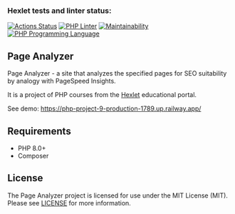 ### Hexlet tests and linter status:
[![Actions Status](https://github.com/kaivladimirv/php-project-9/workflows/hexlet-check/badge.svg)](https://github.com/kaivladimirv/php-project-9/actions)
[![PHP Linter](https://github.com/kaivladimirv/php-project-9/actions/workflows/php-linter.yml/badge.svg)](https://github.com/kaivladimirv/php-project-9/actions/workflows/php-linter.yml)
[![Maintainability](https://api.codeclimate.com/v1/badges/05064af4a4dae39fbc78/maintainability)](https://codeclimate.com/github/kaivladimirv/php-project-9/maintainability)
<a href="https://php.net"><img src="https://img.shields.io/badge/php-8.0%2B-%238892BF" alt="PHP Programming Language"></a>

## Page Analyzer
Page Analyzer - a site that analyzes the specified pages for SEO suitability by analogy with PageSpeed Insights.

It is a project of PHP courses from the [Hexlet](https://hexlet.io/) educational portal.

See demo: https://php-project-9-production-1789.up.railway.app/

## Requirements
* PHP 8.0+
* Composer

## License
The Page Analyzer project is licensed for use under the MIT License (MIT).
Please see [LICENSE](/LICENSE) for more information.
